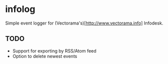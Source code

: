 infolog
=======

Simple event logger for (Vectorama's)[http://www.vectorama.info] Infodesk.

TODO
----

* Support for exporting by RSS/Atom feed
* Option to delete newest events
